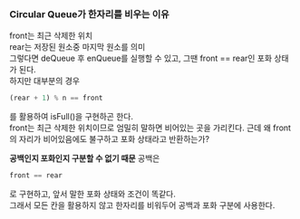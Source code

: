 ### Circular Queue가 한자리를 비우는 이유

front는 최근 삭제한 위치  
rear는 저장된 원소중 마지막 원소를 의미  
그렇다면 deQueue 후 enQueue를 실행할 수 있고, 그땐 front == rear인 포화 상태가 된다.  
하지만 대부분의 경우

```python
(rear + 1) % n == front
```

를 활용하여 isFull()을 구현하곤 한다.  
front는 최근 삭제한 위치이므로 엄밀히 말하면 비어있는 곳을 가리킨다. 근데 왜 front의 자리가 비어있음에도 불구하고 포화 상태라고 반환하는가?

**공백인지 포화인지 구분할 수 없기 때문**
공백은

```python
front == rear
```

로 구현하고, 앞서 말한 포화 상태와 조건이 똑같다.  
그래서 모든 칸을 활용하지 않고 한자리를 비워두어 공백과 포화 구분에 사용한다.

